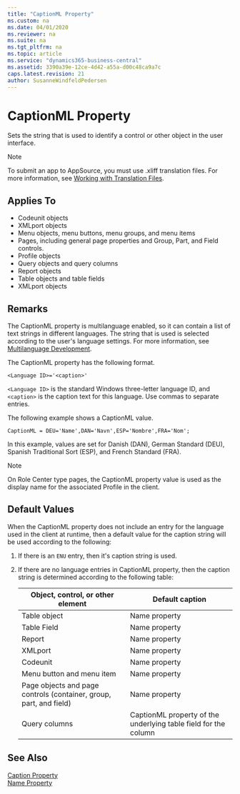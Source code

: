 ```yaml
---
title: "CaptionML Property"
ms.custom: na
ms.date: 04/01/2020
ms.reviewer: na
ms.suite: na
ms.tgt_pltfrm: na
ms.topic: article
ms.service: "dynamics365-business-central"
ms.assetid: 3390a39e-12ce-4d42-a55a-d00c48ca9a7c
caps.latest.revision: 21
author: SusanneWindfeldPedersen
---
```


# CaptionML Property
Sets the string that is used to identify a control or other object in the user interface.  

> [!NOTE]  
> To submit an app to AppSource, you must use .xliff translation files. For more information, see [Working with Translation Files](../devenv-work-with-translation-files.md).

## Applies To  

- Codeunit objects  
- XMLport objects  
- Menu objects, menu buttons, menu groups, and menu items  
- Pages, including general page properties and Group, Part, and Field controls.  
- Profile objects
- Query objects and query columns  
- Report objects  
- Table objects and table fields  
- XMLport objects  

## Remarks  
The CaptionML property is multilanguage enabled, so it can contain a list of text strings in different languages. The string that is used is selected according to the user's language settings. For more information, see [Multilanguage Development](../devenv-multilanguage-development.md).  

The CaptionML property has the following format.  

 `<Language ID>='<caption>'`

 `<Language ID>` is the standard Windows three-letter language ID, and `<caption>` is the caption text for this language. Use commas to separate entries.  

 The following example shows a CaptionML value.  

 `CaptionML = DEU='Name',DAN='Navn',ESP='Nombre',FRA='Nom';`

In this example, values are set for Danish (DAN), German Standard (DEU), Spanish Traditional Sort (ESP), and French Standard (FRA).  

> [!NOTE]  
>  On Role Center type pages, the CaptionML property value is used as the display name for the associated Profile in the client.

<!--
You can enter values for the CaptionML property in two ways:  

-   If you enter a value for the [Caption Property](devenv-caption-property.md), then the CaptionML property is set to the value of the current language. For example, if the current system language is Danish, then a value of `DAN ='<value>'` is placed in the CaptionML field.  

<!--
-   If you choose the **AssistButton** in the CaptionML value field, then the **Multilanguage Editor** opens and displays two columns: **Language** and **Value**. The **Language** column is populated with all languages that are defined by Windows. You specify the CaptionML value for a language by entering a value in the **Value** field for that language. You must close the **Multilanguage Editor** by choosing **OK**. If you press ESC to close the **Multilanguage Editor**, then the CaptionML field is not updated.  
-->

<!--
 When you export objects as XML, the CaptionML property values are included.  
-->

## Default Values

When the CaptionML property does not include an entry for the language used in the client at runtime, then a default value for the caption string will be used according to the following: 

1. If there is an `ENU` entry, then it's caption string is used. 
2. If there are no language entries in CaptionML property, then the caption string is determined according to the following table:

    |Object, control, or other element|Default caption|  
    |---------------------------------|---------------|  
    |Table object|Name property|  
    |Table Field|Name property|  
    |Report|Name property|  
    |XMLport|Name property|  
    |Codeunit|Name property|  
    |Menu button and menu item|Name property|  
    |Page objects and page controls (container, group, part, and field)|Name property| |Query objects|Name property|  
    |Query columns|CaptionML property of the underlying table field for the column|  

## See Also  
 [Caption Property](devenv-caption-property.md)   
 [Name Property](devenv-name-property.md)
